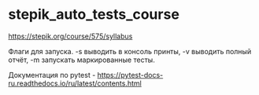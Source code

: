 # stepik_auto_tests_course

https://stepik.org/course/575/syllabus

Флаги для запуска. -s выводить в консоль принты, -v выводить полный отчёт, -m запускать маркированные тесты.

Документация по pytest - https://pytest-docs-ru.readthedocs.io/ru/latest/contents.html